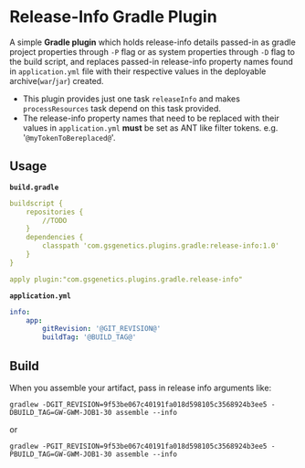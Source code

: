 Release-Info Gradle Plugin
==========================
A simple __Gradle plugin__ which holds release-info details passed-in as gradle project properties through ```-P``` flag 
or as system properties through ```-D``` flag to the build script, 
and replaces passed-in release-info property names found in ```application.yml``` file with their respective values in 
the deployable archive(```war```/```jar```) created.
 * This plugin provides just one task ```releaseInfo``` and makes ```processResources``` task depend on 
 this task provided.
 * The release-info property names that need to be replaced with their values in <code>application.yml</code> **must** 
 be set as ANT like filter tokens. e.g. '```@myTokenToBereplaced@```'.

Usage
-----
__```build.gradle```__

```yaml
buildscript {
    repositories {
        //TODO
    }
    dependencies {
        classpath 'com.gsgenetics.plugins.gradle:release-info:1.0'
    }
}

apply plugin:"com.gsgenetics.plugins.gradle.release-info"

```

__```application.yml```__
```yaml
info:
    app:
        gitRevision: '@GIT_REVISION@'
        buildTag: '@BUILD_TAG@'
```

Build
-----
When you assemble your artifact, pass in release info arguments like:

```gradlew -DGIT_REVISION=9f53be067c40191fa018d598105c3568924b3ee5 -DBUILD_TAG=GW-GWM-JOB1-30 assemble --info```

or

```gradlew -PGIT_REVISION=9f53be067c40191fa018d598105c3568924b3ee5 -PBUILD_TAG=GW-GWM-JOB1-30 assemble --info```